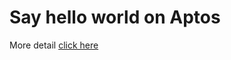 # Say hello world on Aptos

More detail [click here](https://bloger.top/2022/10/22/move%E4%BB%8B%E7%BB%8D/#more)